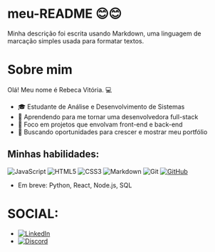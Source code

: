 # meu-README 😊😊
Minha descrição foi escrita usando Markdown, uma linguagem de marcação simples usada para formatar textos.

# Sobre mim

Olá! Meu nome é Rebeca Vitória. 💻

- 🎓 Estudante de Análise e Desenvolvimento de Sistemas
- 🌱 Aprendendo para me tornar uma desenvolvedora full-stack
- 💼 Foco em projetos que envolvam front-end e back-end
- 🚀 Buscando oportunidades para crescer e mostrar meu portfólio

## Minhas habilidades:
![JavaScript](https://img.shields.io/badge/JavaScript-F7DF1E?style=for-the-badge&logo=javascript&logoColor=black)
![HTML5](https://img.shields.io/badge/HTML5-E34F26?style=for-the-badge&logo=html5&logoColor=white)
![CSS3](https://img.shields.io/badge/CSS3-1572B6?style=for-the-badge&logo=css3&logoColor=white)
![Markdown](https://img.shields.io/badge/Markdown-000?style=for-the-badge&logo=markdown)
![Git](https://img.shields.io/badge/GIT-E44C30?style=for-the-badge&logo=git&logoColor=white)
[![GitHub](https://img.shields.io/badge/GitHub-100000?style=for-the-badge&logo=github&logoColor=white)](https://github.com/RebecaVitorya)

- Em breve: Python, React, Node.js, SQL

 # SOCIAL:
- [![LinkedIn](https://img.shields.io/badge/LinkedIn-0077B5?style=for-the-badge&logo=linkedin&logoColor=white)](https://www.linkedin.com/in/rebecavitorya022/)
- [![Discord](https://img.shields.io/badge/Discord-7289DA?style=for-the-badge&logo=discord&logoColor=white)](https://discord.com/users/723628233911697458)
